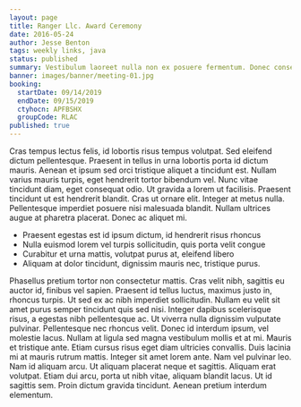 ```yaml
---
layout: page
title: Ranger Llc. Award Ceremony
date: 2016-05-24
author: Jesse Benton
tags: weekly links, java
status: published
summary: Vestibulum laoreet nulla non ex posuere fermentum. Donec consequat ex.
banner: images/banner/meeting-01.jpg
booking:
  startDate: 09/14/2019
  endDate: 09/15/2019
  ctyhocn: APFBSHX
  groupCode: RLAC
published: true
---
```

Cras tempus lectus felis, id lobortis risus tempus volutpat. Sed eleifend dictum pellentesque. Praesent in tellus in urna lobortis porta id dictum mauris. Aenean et ipsum sed orci tristique aliquet a tincidunt est. Nullam varius mauris turpis, eget hendrerit tortor bibendum vel. Nunc vitae tincidunt diam, eget consequat odio. Ut gravida a lorem ut facilisis. Praesent tincidunt ut est hendrerit blandit. Cras ut ornare elit. Integer at metus nulla. Pellentesque imperdiet posuere nisi malesuada blandit. Nullam ultrices augue at pharetra placerat. Donec ac aliquet mi.

* Praesent egestas est id ipsum dictum, id hendrerit risus rhoncus
* Nulla euismod lorem vel turpis sollicitudin, quis porta velit congue
* Curabitur et urna mattis, volutpat purus at, eleifend libero
* Aliquam at dolor tincidunt, dignissim mauris nec, tristique purus.

Phasellus pretium tortor non consectetur mattis. Cras velit nibh, sagittis eu auctor id, finibus vel sapien. Praesent id tellus luctus, maximus justo in, rhoncus turpis. Ut sed ex ac nibh imperdiet sollicitudin. Nullam eu velit sit amet purus semper tincidunt quis sed nisi. Integer dapibus scelerisque risus, a egestas nibh pellentesque ac. Ut viverra nulla dignissim vulputate pulvinar. Pellentesque nec rhoncus velit. Donec id interdum ipsum, vel molestie lacus. Nullam at ligula sed magna vestibulum mollis et at mi.
Mauris et tristique ante. Etiam cursus risus eget diam ultricies convallis. Duis lacinia mi at mauris rutrum mattis. Integer sit amet lorem ante. Nam vel pulvinar leo. Nam id aliquam arcu. Ut aliquam placerat neque et sagittis. Aliquam erat volutpat. Etiam dui arcu, porta ut nibh vitae, aliquam blandit lacus. Ut id sagittis sem. Proin dictum gravida tincidunt. Aenean pretium interdum elementum.
